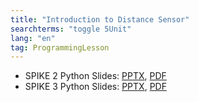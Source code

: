 ```yaml
---
title: "Introduction to Distance Sensor"
searchterms: "toggle 5Unit"
lang: "en"
tag: ProgrammingLesson
---
```

 <ul>

 <li class="ng-binding">SPIKE 2 Python Slides:
 <a href="PyProgrammingLessons/DistanceSensor.pptx">PPTX</a>,
 <a href="PyProgrammingLessons/DistanceSensor.pdf">PDF</a>
 </li>
 <li class="ng-binding">SPIKE 3 Python Slides:
 <a href="PyProgrammingLessons/SPD3istanceSensorPython.pptx">PPTX</a>,
 <a href="PyProgrammingLessons/SP3DistanceSensorPython.pdf">PDF</a>
 </li>
 </ul>
